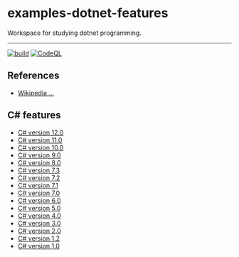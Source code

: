 # examples-dotnet-features
Workspace for studying dotnet programming.

---

[![build](https://github.com/suzu-devworks/examples-dotnet-features/actions/workflows/dotnet-build.yml/badge.svg)](https://github.com/suzu-devworks/examples-dotnet-features/actions/workflows/dotnet-build.yml)
[![CodeQL](https://github.com/suzu-devworks/examples-dotnet-features/actions/workflows/codeql.yml/badge.svg?branch=main)](https://github.com/suzu-devworks/examples-dotnet-features/actions/workflows/codeql.yml)


## References

- [Wikipedia ...](https://en.wikipedia.org/wiki/C_Sharp_(programming_language))


## C# features

- [C# version 12.0](./src/Examples.Features.CS120.Tests/)
- [C# version 11.0](./src/Examples.Features.CS110.Tests/)
- [C# version 10.0](./src/Examples.Features.CS100.Tests/)
- [C# version 9.0](./src/Examples.Features.CS90.Tests/)
- [C# version 8.0](./src/Examples.Features.CS80.Tests/)
- [C# version 7.3](./src/Examples.Features.CS73.Tests/)
- [C# version 7.2](./src/Examples.Features.CS72.Tests/)
- [C# version 7.1](./src/Examples.Features.CS71.Tests/)
- [C# version 7.0](./src/Examples.Features.CS70.Tests/)
- [C# version 6.0](./src/Examples.Features.CS60.Tests/)
- [C# version 5.0](./src/Examples.Features.CS50.Tests/)
- [C# version 4.0](./src/Examples.Features.CS40.Tests/)
- [C# version 3.0](./docs/Features/CS3.0.md)
- [C# version 2.0](./docs/Features/CS2.0.md)
- [C# version 1.2](./docs/Features/CS1.2.md)
- [C# version 1.0](./docs/Features/CS1.0.md)
